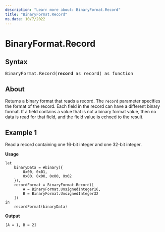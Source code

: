 ```yaml
---
description: "Learn more about: BinaryFormat.Record"
title: "BinaryFormat.Record"
ms.date: 10/7/2022
---
```

# BinaryFormat.Record

## Syntax

<pre>
BinaryFormat.Record(<b>record</b> as record) as function
</pre>

## About

Returns a binary format that reads a record. The `record` parameter specifies the format of the record. Each field in the record can have a different binary format. If a field contains a value that is not a binary format value, then no data is read for that field, and the field value is echoed to the result.

## Example 1

Read a record containing one 16-bit integer and one 32-bit integer.

**Usage**

```powerquery-m
let
    binaryData = #binary({
        0x00, 0x01,
        0x00, 0x00, 0x00, 0x02
    }),
    recordFormat = BinaryFormat.Record([
        A = BinaryFormat.UnsignedInteger16,
        B = BinaryFormat.UnsignedInteger32
    ])
in
    recordFormat(binaryData)
```

**Output**

`[A = 1, B = 2]`
